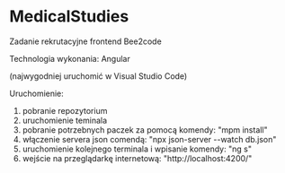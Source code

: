 # MedicalStudies
Zadanie rekrutacyjne frontend Bee2code

Technologia wykonania: Angular

(najwygodniej uruchomić w Visual Studio Code)


Uruchomienie:
1. pobranie repozytorium
2. uruchomienie teminala
3. pobranie potrzebnych paczek za pomocą komendy: "mpm install"
4. włączenie servera json comendą: "npx json-server --watch db.json"
5. uruchomienie kolejnego terminala i wpisanie komendy: "ng s"
6. wejście na przeglądarkę internetową: "http://localhost:4200/"
